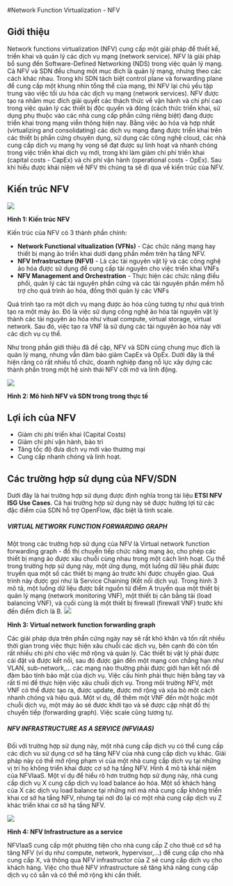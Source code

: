 #Network Function Virtualization - NFV
## Giới thiệu
Network functions virtualization (NFV) cung cấp một giải pháp để thiết kế, triển khai và quản lý các dịch vụ mạng (network service). NFV là giải pháp bổ sung đến Software-Defined Networking (NDS) trong việc quản lý mạng. Cả NFV và SDN đều chung một mục đích là quản lý mạng, nhưng theo các cách khác nhau. Trong khi SDN tách biệt control plane và forwarding plane để cung cấp một khung nhìn tổng thể của mạng, thì NFV lại chủ yếu tập trung vào việc tối ưu hóa các dịch vụ mạng (network services).
NFV được tạo ra nhằm mục đích giải quyết các thách thức về vận hành và chi phí cao trong việc quản lý các thiết bị độc quyền và đóng (cách thức triển khai, sử dụng phụ thuộc vào các nhà cung cấp phần cứng riêng biệt) đang được triển khai trong mạng viễn thông hiện nay. Bằng việc ảo hóa và hợp nhất (virtualizing and consolidating) các dịch vụ mạng đang được triển khai trên các thiết bị phần cứng chuyên dụng, sử dụng các công nghệ cloud, các nhà cung cấp dịch vụ mạng hy vọng sẽ đạt được sự linh hoạt và nhanh chóng trong việc triển khai dịch vụ mới, trong khi làm giảm chi phí triển khai (capital costs - CapEx) và chi phí vận hành (operational costs - OpEx).
Sau khi hiểu được khái niệm về NFV thì chúng ta sẽ đi qua về kiến trúc của NFV.
## Kiến trúc NFV
![](https://camo.githubusercontent.com/d133b7674908bd5716f408de55d02e5145aae06a/68747470733a2f2f7777772e73647863656e7472616c2e636f6d2f77702d636f6e74656e742f75706c6f6164732f323031352f30342f6e66762d7265706f72742d323031352d686967682d6c6576656c2d6e66762d6672616d65776f726b2e706e67)
			
 **Hình 1: Kiến trúc NFV**
            
Kiến trúc của NFV có 3 thành phần chính:
- **Network Functional vitualization (VFNs)** - Các chức năng mạng hay thiết bị mạng ảo triển khai dưới dạng phần mềm trên hạ tầng NFV.
- **NFV Infrastructure (NFVI)** - Là các tài nguyên vật lý và các công nghệ ảo hóa được sử dụng để cung cấp tài nguyên cho việc triển khai VNFs
- **NFV Management and Orchestration** - Thực hiện các chức năng điều phối, quản lý các tài nguyên phần cứng và các tài nguyên phần mềm hỗ trợ cho quá trình ảo hóa, đồng thời quản lý các VNFs


Quá trình tạo ra một dịch vụ mạng được ảo hóa cũng tương tự như quá trình tạo ra một máy ảo. Đó là việc sử dụng công nghệ ảo hóa tài nguyên vật lý thành các tài nguyên ảo hóa như vitual compute, virtual storage, virtual network. Sau đó, việc tạo ra VNF là sử dụng các tài nguyên ảo hóa này với các dịch vụ cụ thể.

Như trong phần giới thiệu đã đề cập, NFV và SDN cùng chung mục đích là quản lý mạng, nhưng vẫn đảm bảo giảm CapEx và OpEx. Dưới đây là thể hiện rằng có rất nhiều tổ chức, doanh nghiệp đang nỗ lực xây dựng các thành phần trong một hệ sinh thái NFV cởi mở và linh động.

![](https://www.opennetworking.org/images/stories/sdn-resources/sdn-nvf-solution/figure2.png)


**Hình 2: Mô hình NFV và SDN trong trong thực tế**

## Lợi ích của NFV
- Giảm chi phí triển khai (Capital Costs)
- Giảm chi phí vận hành, bảo trì
- Tăng tốc độ đưa dịch vụ mới vào thương mại
- Cung cấp nhanh chóng và linh hoạt.

## Các trường hợp sử dụng của NFV/SDN
Dưới đây là hai trường hợp sử dụng được định nghĩa trong tài liệu **ETSI NFV ISG Use Cases**. Cả hai trường hợp sử dụng này sẽ được hưởng lợi từ các đặc điểm của SDN hỗ trợ OpenFlow, đặc biệt là tính scale.
##### VIRTUAL NETWORK FUNCTION FORWARDING GRAPH
Một trong các trường hợp sử dụng của NFV là Virtual network function forwarding graph - đồ thị chuyển tiếp chức năng mạng ảo, cho phép các thiết bị mạng ảo được xâu chuỗi cùng nhau trong một cách linh hoạt.
Cụ thể trong trường hợp sử dụng này, một ứng dụng, một luồng dữ liệu phải được truyền qua một số các thiết bị mạng ảo trước khi được chuyển giao. Quá trình này được gọi như là Service Chaining (Kết nối dịch vụ). Trong hình 3 mô tả, một luồng dữ liệu được bắt nguồn từ điểm A truyền qua một thiết bị quản lý mạng (network monitoring VNF), một thiết bị cân bằng tải (load balancing VNF), và cuối cùng là một thiết bị firewall (firewall VNF) trước khi đến điểm đích là B.
![](http://103.56.157.246/wp-content/uploads/2015/03/service_chaining.png?w=300)

**Hình 3: Virtual network function forwarding graph**

Các giải pháp dựa trên phần cứng ngày nay sẽ rất khó khăn và tốn rất nhiều thời gian trong việc thực hiện xâu chuỗi các dịch vụ, bên cạnh đó còn tốn rất nhiều chi phí cho việc mở rộng và quản lý. Các thiết bị vật lý phải được cài đặt và được kết nối, sau đó được gán đến một mạng con chẳng hạn như VLAN, sub-network,... các mạng nào thường phải được giới hạn kết nối để đảm bảo tính bảo mật của dịch vụ. Việc cấu hình phải thực hiện bằng tay và rất tỉ mỉ để thực hiện việc xâu chuỗi dịch vụ.
Trong môi trường NFV, một VNF có thể được tạo ra, được update, được mở rộng và xóa bỏ một cách nhanh chóng và hiệu quả. Một ví dụ, để thêm một VNF đến một hoặc một chuỗi dịch vụ, một máy ảo sẽ được khởi tạo và sẽ được cập nhật đồ thị chuyển tiếp (forwarding graph). Việc scale cũng tương tự.
##### NFV INFRASTRUCTURE AS A SERVICE (NFVIAAS)
Đối với trường hợp sử dụng này, một nhà cung cấp dịch vụ có thể cung cấp các dịch vu sử dụng cơ sở hạ tâng NFV của nhà cung cấp dịch vụ khác. Giải pháp này có thể mở rộng phạm vi của một nhà cung cấp dịch vụ tại những vị trí họ không triển khai được cơ sở hạ tầng NFV.
Hình 4 mô tả khái niệm của NFVIaaS. Một ví dụ để hiểu rõ hơn trường hợp sử dụng này, nhà cung cấp dịch vụ X cung cấp dịch vụ load balance ảo hóa. Một số khách hàng của X các dịch vụ load balance tại những nơi mà nhà cung cấp không triển khai cơ sở hạ tầng NFV, nhưng tại nơi đó lại có một nhà cung cấp dịch vụ Z khác triển khai cơ sở hạ tầng NFV.

![](http://103.56.157.246/wp-content/uploads/2015/03/nfviaas.png?w=300)

**Hình 4: NFV Infrastructure as a service**

NFVIaaS cung cấp một phương tiện cho nhà cung cấp Z cho thuê cơ sở hạ tâng NFV (ví dụ như compute, network, hypervisor,...) để cung cấp cho nhà cung cấp X, và thông qua NFV infrastructor của Z sẽ cung cấp dịch vụ cho khách hàng. Việc cho thuê NFV infrastructure sẽ tăng khả năng cung cấp dịch vụ có sẵn và có thể mở rộng khi cần thiết.
